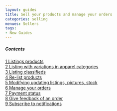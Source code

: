 ```yaml
---
layout: guides
title: Sell your products and manage your orders
categories: selling
menues: Sellers
tags: 
- New Guides
---
```


<div class="contents">
<h5>Contents</h5>

<dl>
<dt><a href="">1 Listings products</a></dt>
<dt><a href="">2 Listing with variations in apparel categories</a></dt>
<dt><a href="">3 Listing classifieds</a></dt>
<dt><a href="">4 Re-list products</a></dt>
<dt><a href="">5 Modifying updating listings, pictures, stock</a></dt>
<dt><a href="">6 Manage your orders</a></dt>
<dt><a href="">7 Payment status</a></dt>
<dt><a href="">8 Give feedback of an order</a></dt>
<dt><a href="">9 Subscribe to notifications</a></dt>
</dl>

</div>

